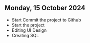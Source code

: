 ## Monday, 15 October 2024
- Start Commit the project to Github
- Start the project
- Editing UI Design
- Creating SQL
